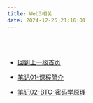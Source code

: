 ```yaml
---
title: Web3相关
date: 2024-12-25 21:16:01
---
```

<br><br>

- [回到上一级首页](../README.md)

- [笔记01-课程简介](./笔记01-课程简介.md)

- [笔记02-BTC-密码学原理](./笔记02-BTC-密码学原理.md)